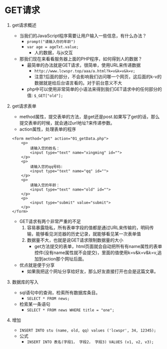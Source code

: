 # GET请求
1. get请求概述
    * 当我们的JavaScript程序需要让用户输入一些信息，有什么办法？
        * `prompt("请输入你的年龄")`
        * `var age = ageTxt.value;`
            * 人的数据，与js交互
    * 那我们现在来看看服务器上面的PHP程序，如何得到人的数据？
        * 最简单的办法就是GET请求，很简单，使用URL来传递数据
            * `http://www.lcwspr.top/aaa/a.html?k=v&k=v&k=v;`
            * 注意?后面的部分，不会影响我们访问哪一个网页，这后面的k-v的数据就是给后台语言看的。对于前台意义不大
        * php中可以使用非常简单的小语法来得到我们GET请求中的任何部分的值: `$_GET["old"];`
        
2. get请求表单
    * method属性，提交表单的方法，是get还是post.如果写了get的话，那么提交表单的时候，就会通过url地址?来传递参数。
    * action属性，处理表单的程序
    ```
    <form method="get" action="01_getData.php">
		<p>
			请输入您的姓名：
			<input type="text" name="xingming" id="">
		</p>
		<p>
			请输入您的qq号码:
			<input type="text" name="qq" id="">
		</p>
		<p>
			请输入您的年龄：
			<input type="text" name="old" id="">
		</p>
		<p>
			<input type="submit" value="submit">			
		</p>
	</form>
    ```
    * GET请求有两个非常严重的不足
        1. 容易暴露隐私，所有表单字段的值都是通过URL来传输的，明码传输，能够看见浏览器的历史记录，就能够看见某一次表单值
        2. 数据量不大，也就是说GET请求限制数据量的大小
            * get方法提交的表单，html页面就会自动把所有有name属性的表单控件(没有name属性就不会提交)，里面的值使用k=v&k=v&k=v,追加到action那个网址后面。
    * 优点就是便于分享
        * 如果我把这个网址分享给好友，那么好友直接打开也会是这篇文章。

3. 数据库的写入
    * sql语句中的查询，检索所有数据库条目。
        * `SELECT * FROM news;`
    * 检索某一条语句
        * `SELECT * FROM news WHERE title = "one";`   

4. 增加
    * `INSERT INTO stu (name, old, qq) values ('lcwspr', 34, 12345);`
    * 公式
        * `INSERT INTO 表名(字段1， 字段2， 字段3) VALUES (v1, v2, v3);`
        
   